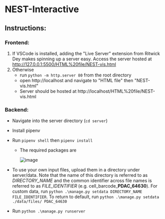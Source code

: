 # NEST-Interactive

## Instructions:

### Frontend:

1. If VSCode is installed, adding the "Live Server" extension from Ritwick Dey makes spinning up a server easy. Access the server hosted at http://127.0.0.1:5500/HTML%20file/NEST-vis.html
2. Otherwise
   - run `python -m http.server 80` from the root directory
   - open http://localhost and navigate to "HTML file" then "NEST-vis.html"
   - Server should be hosted at http://localhost/HTML%20file/NEST-vis.html

### Backend:

- Navigate into the server directory (`cd server`)
- Install pipenv
- Run `pipenv shell` then `pipenv install`

  - The required packages are

    ![image](https://github.com/schwartzlab-methods/nest-interactive/assets/43073270/f0d8a619-6470-4662-8819-7be1becfdb04)

- To use your own input files, upload them in a directory under server/data. Note that the name of this directory is referred to as *DIRECTORY_NAME* and the common identifier across file names is referred to as *FILE_IDENTIFIER* (e.g. cell_barcode_**PDAC_64630**). For custom data, run `python .\manage.py setdata DIRECTORY_NAME FILE_IDENTIFIER`. To return to default, run `python .\manage.py setdata ./data/files/ PDAC_64630`
- Run `python .\manage.py runserver`
